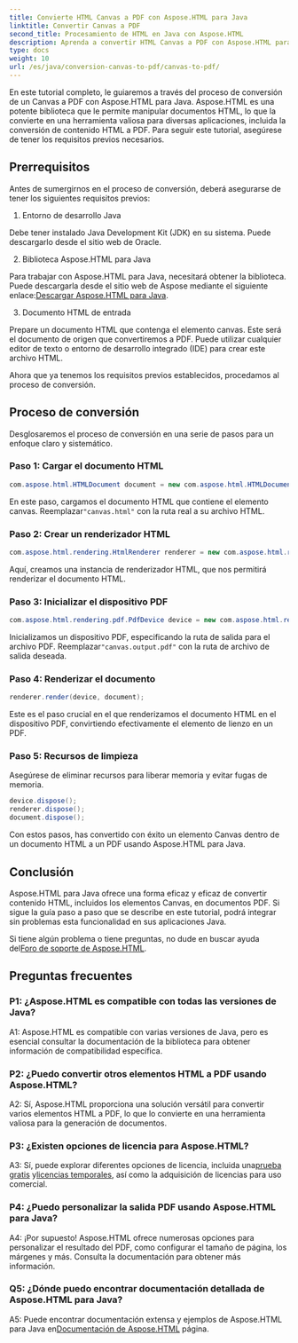 ```yaml
---
title: Convierte HTML Canvas a PDF con Aspose.HTML para Java
linktitle: Convertir Canvas a PDF
second_title: Procesamiento de HTML en Java con Aspose.HTML
description: Aprenda a convertir HTML Canvas a PDF con Aspose.HTML para Java en esta guía paso a paso.
type: docs
weight: 10
url: /es/java/conversion-canvas-to-pdf/canvas-to-pdf/
---
```

En este tutorial completo, le guiaremos a través del proceso de conversión de un Canvas a PDF con Aspose.HTML para Java. Aspose.HTML es una potente biblioteca que le permite manipular documentos HTML, lo que la convierte en una herramienta valiosa para diversas aplicaciones, incluida la conversión de contenido HTML a PDF. Para seguir este tutorial, asegúrese de tener los requisitos previos necesarios.

## Prerrequisitos

Antes de sumergirnos en el proceso de conversión, deberá asegurarse de tener los siguientes requisitos previos:

1. Entorno de desarrollo Java

Debe tener instalado Java Development Kit (JDK) en su sistema. Puede descargarlo desde el sitio web de Oracle.

2. Biblioteca Aspose.HTML para Java

 Para trabajar con Aspose.HTML para Java, necesitará obtener la biblioteca. Puede descargarla desde el sitio web de Aspose mediante el siguiente enlace:[Descargar Aspose.HTML para Java](https://releases.aspose.com/html/java/).

3. Documento HTML de entrada

Prepare un documento HTML que contenga el elemento canvas. Este será el documento de origen que convertiremos a PDF. Puede utilizar cualquier editor de texto o entorno de desarrollo integrado (IDE) para crear este archivo HTML.

Ahora que ya tenemos los requisitos previos establecidos, procedamos al proceso de conversión.

## Proceso de conversión

Desglosaremos el proceso de conversión en una serie de pasos para un enfoque claro y sistemático.

### Paso 1: Cargar el documento HTML

```java
com.aspose.html.HTMLDocument document = new com.aspose.html.HTMLDocument(Resources.input("canvas.html"));
```

 En este paso, cargamos el documento HTML que contiene el elemento canvas. Reemplazar`"canvas.html"` con la ruta real a su archivo HTML.

### Paso 2: Crear un renderizador HTML

```java
com.aspose.html.rendering.HtmlRenderer renderer = new com.aspose.html.rendering.HtmlRenderer();
```

Aquí, creamos una instancia de renderizador HTML, que nos permitirá renderizar el documento HTML.

### Paso 3: Inicializar el dispositivo PDF

```java
com.aspose.html.rendering.pdf.PdfDevice device = new com.aspose.html.rendering.pdf.PdfDevice(Resources.output("canvas.output.pdf"));
```

 Inicializamos un dispositivo PDF, especificando la ruta de salida para el archivo PDF. Reemplazar`"canvas.output.pdf"` con la ruta de archivo de salida deseada.

### Paso 4: Renderizar el documento

```java
renderer.render(device, document);
```

Este es el paso crucial en el que renderizamos el documento HTML en el dispositivo PDF, convirtiendo efectivamente el elemento de lienzo en un PDF.

### Paso 5: Recursos de limpieza

Asegúrese de eliminar recursos para liberar memoria y evitar fugas de memoria.

```java
device.dispose();
renderer.dispose();
document.dispose();
```

Con estos pasos, has convertido con éxito un elemento Canvas dentro de un documento HTML a un PDF usando Aspose.HTML para Java.

## Conclusión

Aspose.HTML para Java ofrece una forma eficaz y eficaz de convertir contenido HTML, incluidos los elementos Canvas, en documentos PDF. Si sigue la guía paso a paso que se describe en este tutorial, podrá integrar sin problemas esta funcionalidad en sus aplicaciones Java.

 Si tiene algún problema o tiene preguntas, no dude en buscar ayuda del[Foro de soporte de Aspose.HTML](https://forum.aspose.com/).

## Preguntas frecuentes

### P1: ¿Aspose.HTML es compatible con todas las versiones de Java?

A1: Aspose.HTML es compatible con varias versiones de Java, pero es esencial consultar la documentación de la biblioteca para obtener información de compatibilidad específica.

### P2: ¿Puedo convertir otros elementos HTML a PDF usando Aspose.HTML?

A2: Sí, Aspose.HTML proporciona una solución versátil para convertir varios elementos HTML a PDF, lo que lo convierte en una herramienta valiosa para la generación de documentos.

### P3: ¿Existen opciones de licencia para Aspose.HTML?

 A3: Sí, puede explorar diferentes opciones de licencia, incluida una[prueba gratis](https://releases.aspose.com/) y[licencias temporales](https://purchase.aspose.com/temporary-license/), así como la adquisición de licencias para uso comercial.

### P4: ¿Puedo personalizar la salida PDF usando Aspose.HTML para Java?

A4: ¡Por supuesto! Aspose.HTML ofrece numerosas opciones para personalizar el resultado del PDF, como configurar el tamaño de página, los márgenes y más. Consulta la documentación para obtener más información.

### Q5: ¿Dónde puedo encontrar documentación detallada de Aspose.HTML para Java?

 A5: Puede encontrar documentación extensa y ejemplos de Aspose.HTML para Java en[Documentación de Aspose.HTML](https://reference.aspose.com/html/java/) página.